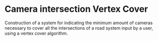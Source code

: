 # Camera intersection Vertex Cover
Construction of a system for indicating the minimum amount of cameras necessary to cover all the intersections of a road system input by a user, using a vertex cover algorithm.
